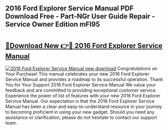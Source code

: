 ## 2016 Ford Explorer Service Manual PDF Download Free - Part-NGr User Guide Repair - Service Owner Edition mFl95

# <h2><a href="http://bc30361.oget.top/?id=2016+Ford+Explorer+Service+Manual">🔗Download New 👉🔴 2016 Ford Explorer Service Manual</a></h2>

[![2016 Ford Explorer Service Manual new download](https://i.imgur.com/5g1atiW.png)](http://bc30361.oget.top/?id=2016+Ford+Explorer+Service+Manual)
Congratulations on Your Purchase! This manual celebrates your new 2016 Ford Explorer Service Manual and provides a roadmap to its successful operation. Thank You for Your Support 2016 Ford Explorer Service Manual We value your feedback and are committed to providing exceptional customer service. Experience the power of list of features with your new 2016 Ford Explorer Service Manual. Our expectation is that the 2016 Ford Explorer Service Manual has been a clear and easy-to-understand resource in your journey to becoming proficient in using your new gadget. Should you need any assistance or clarification, please do not hesitate to contact our support team.
